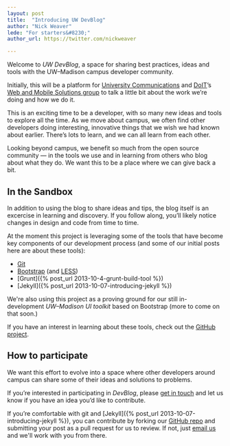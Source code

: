```yaml
---
layout: post
title:  "Introducing UW DevBlog"
author: "Nick Weaver"
lede: "For starters&#8230;"
author_url: https://twitter.com/nickweaver

---
```

Welcome to _UW DevBlog_, a space for sharing best practices, ideas and tools with the UW–Madison campus developer community.

Initially, this will be a platform for [University Communications](http://uc.wisc.edu/) and [DoIT](http://www.doit.wisc.edu/)’s [Web and Mobile Solutions group](https://www.doit.wisc.edu/about/departments/#adi) to talk a little bit about the work we’re doing and how we do it. 

This is an exciting time to be a developer, with so many new ideas and tools to explore all the time. As we move about campus, we often find other developers doing interesting, innovative things that we wish we had known about earlier. There’s lots to learn, and we can all learn from each other.

Looking beyond campus, we benefit so much from the open source community — in the tools we use and in learning from others who blog about what they do. We want this to be a place where we can give back a bit.

## In the Sandbox
In addition to using the blog to share ideas and tips, the blog itself is an excercise in learning and discovery. If you follow along, you’ll likely notice changes in design and code from time to time. 

At the moment this project is leveraging some of the tools that have become key components of our development process (and some of our initial posts here are about these tools):

* [Git](http://git-scm.com/)
* [Bootstrap](http://getbootstrap.com/) (and [LESS](http://lesscss.org/))
* [Grunt]({% post_url 2013-10-4-grunt-build-tool %})
* [Jekyll]({% post_url 2013-10-07-introducing-jekyll %})

We're also using this project as a proving ground for our still in-development _UW–Madison UI toolkit_ based on Bootstrap (more to come on that soon.)

If you have an interest in learning about these tools, check out the [GitHub project](https://github.com/UWMadisonUcomm/devblog).

## How to participate
We want this effort to evolve into a space where other developers around campus can share some of their ideas and solutions to problems. 

If you’re interested in participating in _DevBlog_, please [get in touch](mailto:devblog@uc.wisc.edu) and let us know if you have an idea you’d like to contribute. 

If you’re comfortable with git and [Jekyll]({% post_url 2013-10-07-introducing-jekyll %}), you can contribute by forking our [GitHub repo](https://github.com/UWMadisonUcomm/devblog) and submitting your post as a pull request for us to review. If not, just [email us](mailto:devblog@uc.wisc.edu) and we'll work with you from there.